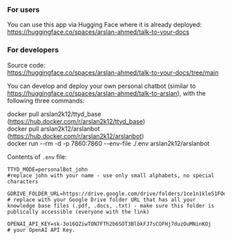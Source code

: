 <!-- ---
title: Talk To Your Docs
emoji: 📚
colorFrom: purple
colorTo: blue
sdk: gradio
sdk_version: 3.42.0
app_file: app.py
pinned: false
license: apache-2.0
---

Check out the configuration reference at https://huggingface.co/docs/hub/spaces-config-reference -->


### For users
You can use this app via Hugging Face where it is already deployed:<br/>
https://huggingface.co/spaces/arslan-ahmed/talk-to-your-docs


### For developers
Source code:<br/>
https://huggingface.co/spaces/arslan-ahmed/talk-to-your-docs/tree/main

You can develop and deploy your own personal chatbot (similar to https://huggingface.co/spaces/arslan-ahmed/talk-to-arslan), with the following three commands:


docker pull arslan2k12/ttyd_base (https://hub.docker.com/r/arslan2k12/ttyd_base) <br/>
docker pull arslan2k12/arslanbot (https://hub.docker.com/r/arslan2k12/arslanbot)<br/>
docker run --rm -d -p 7860:7860 --env-file ./.env arslan2k12/arslanbot


Contents of `.env` file:
```
TTYD_MODE=personalBot_john
#replace john with your name - use only small alphabets, no special characters

GDRIVE_FOLDER_URL=https://drive.google.com/drive/folders/1ce1n1kleS1FOotdcu5joXeSRu_xnHjDt
# replace with your Google Drive folder URL that has all your knowledge base files (.pdf, .docs, .txt) - make sure this folder is publically accessible (everyone with the link)

OPENAI_API_KEY=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
# your OpenAI API Key.
```


